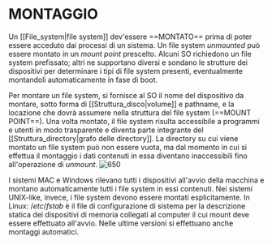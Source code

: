 # MONTAGGIO
Un [[File_system|file system]] dev'essere ==MONTATO== prima di poter essere acceduto dai processi di un sistema. Un file system _unmounted_ può essere montato in un _mount point_ prescelto.
Alcuni SO richiedono un file system prefissato; altri ne supportano diversi e sondano le strutture dei dispositivi per determinare i tipi di file system presenti, eventualmente montandoli automaticamente in fase di boot.

Per montare un file system, si fornisce al SO il nome del dispositivo da montare, sotto forma di [[Struttura_disco|volume]] e pathname, e la locazione che dovrà assumere nella struttura del file system (==MOUNT POINT==).
Una volta montato, il file system risulta accessibile a programmi e utenti in modo trasparente e diventa parte integrante del [[Struttura_directory|grafo delle directory]]. La directory su cui viene montato un file system può non essere vuota, ma dal momento in cui si effettua il montaggio i dati contenuti in essa diventano inaccessibili fino all'operazione di _unmount_.
![650](montaggio.png)

I sistemi MAC e Windows rilevano tutti i dispositivi all'avvio della macchina e montano automaticamente tutti i file system in essi contenuti. Nei sistemi UNIX-like, invece, i file system devono essere montati esplicitamente.
In Linux: $/etc/fstab$ è il file di configurazione di sistema per la descrizione statica dei dispositivi di memoria collegati al computer il cui mount deve essere effettuato all'avvio. Nelle ultime versioni si effettuano anche montaggi automatici.